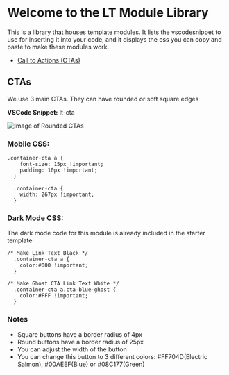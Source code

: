 
# Welcome to the LT Module Library

This is a library that houses template modules. It lists the vscodesnippet to use for inserting it into your code, and it displays the css you can copy and paste to make these modules work.

- [Call to Actions (CTAs)](#ctas)


## CTAs
We use 3 main CTAs. They can have rounded or soft square edges

**VSCode Snippet:** lt-cta


![Image of Rounded CTAs](https://s3.amazonaws.com/marketing.lendingtree.com/email/module-library/lt-cta-round.png)


### Mobile CSS:
```
.container-cta a {
    font-size: 15px !important;
    padding: 10px !important;
  }

  .container-cta {
    width: 267px !important;
  }

```

### Dark Mode CSS:
The dark mode code for this module is already included in the starter template
```
/* Make Link Text Black */
  .container-cta a {
    color:#000 !important;
  }

/* Make Ghost CTA Link Text White */
  .container-cta a.cta-blue-ghost {
    color:#FFF !important;
  }
```

### Notes
- Square buttons have a border radius of 4px
- Round buttons have a border radius of 25px
- You can adjust the width of the button
- You can change this button to 3 different colors: #FF704D(Electric Salmon), #00AEEF(Blue) or #08C177(Green)
